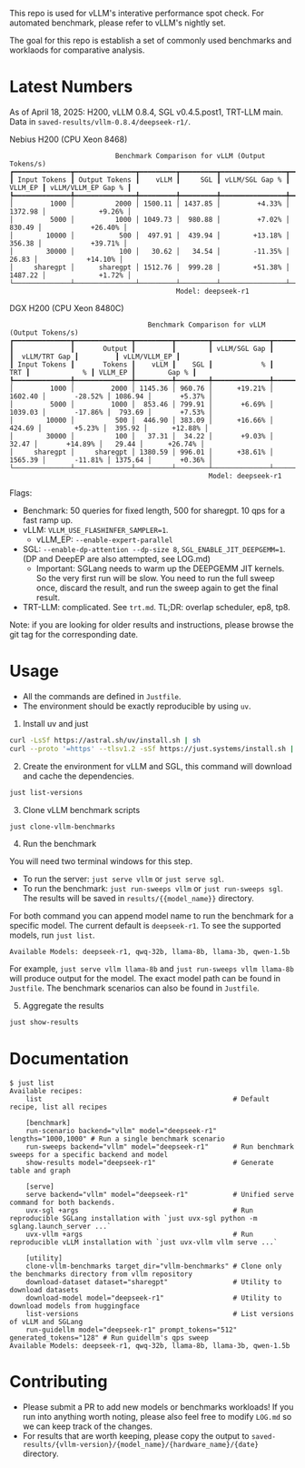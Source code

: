 This repo is used for vLLM's interative performance spot check.
For automated benchmark, please refer to vLLM's nightly set.

The goal for this repo is establish a set of commonly used benchmarks and worklaods for comparative analysis.

# Latest Numbers

As of April 18, 2025: H200, vLLM 0.8.4, SGL v0.4.5.post1, TRT-LLM main. Data in `saved-results/vllm-0.8.4/deepseek-r1/`.

Nebius H200 (CPU Xeon 8468)
```
                          Benchmark Comparison for vLLM (Output Tokens/s)
┏━━━━━━━━━━━━━━┳━━━━━━━━━━━━━━━┳━━━━━━━━━┳━━━━━━━━━┳━━━━━━━━━━━━━━━━┳━━━━━━━━━┳━━━━━━━━━━━━━━━━━━━━┓
┃ Input Tokens ┃ Output Tokens ┃    vLLM ┃     SGL ┃ vLLM/SGL Gap % ┃ VLLM_EP ┃ vLLM/VLLM_EP Gap % ┃
┡━━━━━━━━━━━━━━╇━━━━━━━━━━━━━━━╇━━━━━━━━━╇━━━━━━━━━╇━━━━━━━━━━━━━━━━╇━━━━━━━━━╇━━━━━━━━━━━━━━━━━━━━┩
│         1000 │          2000 │ 1500.11 │ 1437.85 │         +4.33% │ 1372.98 │             +9.26% │
│         5000 │          1000 │ 1049.73 │  980.88 │         +7.02% │  830.49 │            +26.40% │
│        10000 │           500 │  497.91 │  439.94 │        +13.18% │  356.38 │            +39.71% │
│        30000 │           100 │   30.62 │   34.54 │        -11.35% │   26.83 │            +14.10% │
│     sharegpt │      sharegpt │ 1512.76 │  999.28 │        +51.38% │ 1487.22 │             +1.72% │
└──────────────┴───────────────┴─────────┴─────────┴────────────────┴─────────┴────────────────────┘
                                         Model: deepseek-r1
```

DGX H200 (CPU Xeon 8480C)
```
                                  Benchmark Comparison for vLLM (Output Tokens/s)
┏━━━━━━━━━━━━━━┳━━━━━━━━━━━━━━┳━━━━━━━━━┳━━━━━━━━┳━━━━━━━━━━━━━━┳━━━━━━━━━┳━━━━━━━━━━━━━━━┳━━━━━━━━━┳━━━━━━━━━━━━━━┓
┃              ┃       Output ┃         ┃        ┃ vLLM/SGL Gap ┃         ┃  vLLM/TRT Gap ┃         ┃ vLLM/VLLM_EP ┃
┃ Input Tokens ┃       Tokens ┃    vLLM ┃    SGL ┃            % ┃     TRT ┃             % ┃ VLLM_EP ┃        Gap % ┃
┡━━━━━━━━━━━━━━╇━━━━━━━━━━━━━━╇━━━━━━━━━╇━━━━━━━━╇━━━━━━━━━━━━━━╇━━━━━━━━━╇━━━━━━━━━━━━━━━╇━━━━━━━━━╇━━━━━━━━━━━━━━┩
│         1000 │         2000 │ 1145.36 │ 960.76 │      +19.21% │ 1602.40 │       -28.52% │ 1086.94 │       +5.37% │
│         5000 │         1000 │  853.46 │ 799.91 │       +6.69% │ 1039.03 │       -17.86% │  793.69 │       +7.53% │
│        10000 │          500 │  446.90 │ 383.09 │      +16.66% │  424.69 │        +5.23% │  395.92 │      +12.88% │
│        30000 │          100 │   37.31 │  34.22 │       +9.03% │   32.47 │       +14.89% │   29.44 │      +26.74% │
│     sharegpt │     sharegpt │ 1380.59 │ 996.01 │      +38.61% │ 1565.39 │       -11.81% │ 1375.64 │       +0.36% │
└──────────────┴──────────────┴─────────┴────────┴──────────────┴─────────┴───────────────┴─────────┴──────────────┘
                                                 Model: deepseek-r1
```

Flags:
* Benchmark: 50 queries for fixed length, 500 for sharegpt. 10 qps for a fast ramp up.
* vLLM: `VLLM_USE_FLASHINFER_SAMPLER=1`.
  * vLLM\_EP: `--enable-expert-parallel`
* SGL: `--enable-dp-attention --dp-size 8`, `SGL_ENABLE_JIT_DEEPGEMM=1`. (DP and DeepEP are also attempted, see LOG.md)
  * Important: SGLang needs to warm up the DEEPGEMM JIT kernels. So the very first run will be slow.
    You need to run the full sweep once, discard the result, and run the sweep again to get the final result.
* TRT-LLM: complicated. See `trt.md`. TL;DR: overlap scheduler, ep8, tp8.

Note: if you are looking for older results and instructions, please browse the git tag for the corresponding date.

# Usage
* All the commands are defined in `Justfile`.
* The environment should be exactly reproducible by using `uv`.

1. Install uv and just
```bash
curl -LsSf https://astral.sh/uv/install.sh | sh
curl --proto '=https' --tlsv1.2 -sSf https://just.systems/install.sh | bash -s -- --to /usr/local/bin
```

2. Create the environment for vLLM and SGL, this command will download and cache the dependencies.
```bash
just list-versions
```

3. Clone vLLM benchmark scripts
```bash
just clone-vllm-benchmarks
```

4. Run the benchmark

You will need two terminal windows for this step.
* To run the server: `just serve vllm` or `just serve sgl`.
* To run the benchmark: `just run-sweeps vllm` or `just run-sweeps sgl`. The results will be saved in `results/{{model_name}}` directory.

For both command you can append model name to run the benchmark for a specific model. The current default is `deepseek-r1`. To see the supported models, run `just list`.
```
Available Models: deepseek-r1, qwq-32b, llama-8b, llama-3b, qwen-1.5b
```
For example, `just serve vllm llama-8b` and `just run-sweeps vllm llama-8b` will produce output for the model.
The exact model path can be found in `Justfile`.
The benchmark scenarios can also be found in `Justfile`.

5. Aggregate the results
```bash
just show-results
```

# Documentation
```
$ just list
Available recipes:
    list                                               # Default recipe, list all recipes

    [benchmark]
    run-scenario backend="vllm" model="deepseek-r1" lengths="1000,1000" # Run a single benchmark scenario
    run-sweeps backend="vllm" model="deepseek-r1"      # Run benchmark sweeps for a specific backend and model
    show-results model="deepseek-r1"                   # Generate table and graph

    [serve]
    serve backend="vllm" model="deepseek-r1"           # Unified serve command for both backends.
    uvx-sgl +args                                      # Run reproducible SGLang installation with `just uvx-sgl python -m sglang.launch_server ...`
    uvx-vllm +args                                     # Run reproducible vLLM installation with `just uvx-vllm vllm serve ...`

    [utility]
    clone-vllm-benchmarks target_dir="vllm-benchmarks" # Clone only the benchmarks directory from vllm repository
    download-dataset dataset="sharegpt"                # Utility to download datasets
    download-model model="deepseek-r1"                 # Utility to download models from huggingface
    list-versions                                      # List versions of vLLM and SGLang
    run-guidellm model="deepseek-r1" prompt_tokens="512" generated_tokens="128" # Run guidellm's qps sweep
Available Models: deepseek-r1, qwq-32b, llama-8b, llama-3b, qwen-1.5b
```

# Contributing
* Please submit a PR to add new models or benchmarks workloads! If you run into anything worth noting, please also feel free to modify `LOG.md` so we can keep track of the changes.
* For results that are worth keeping, please copy the output to `saved-results/{vllm-version}/{model_name}/{hardware_name}/{date}` directory.

